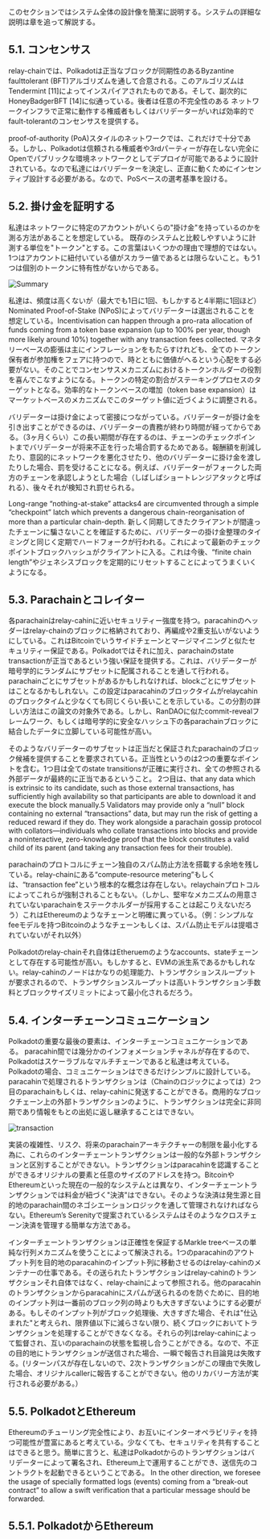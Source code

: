 このセクションではシステム全体の設計像を簡潔に説明する。システムの詳細な説明は章を追って解説する。

## 5.1. コンセンサス
relay-chainでは、Polkadotは正当なブロックが同期性のあるByzantine faulttolerant (BFT)アルゴリズムを通して合意される。このアルゴリズムはTendermint [11]によってインスパイアされたものである。そして、副次的にHoneyBadgerBFT [14]に似通っている。後者は任意の不完全性のある
ネットワークインフラで正常に動作する権威者もしくはバリデーターがいれば効率的でfault-tolerantのコンセンサスを提供する。

proof-of-authority (PoA)スタイルのネットワークでは、これだけで十分である。しかし、Polkadotは信頼される権威者や3rdパーティーが存在しない完全にOpenでパブリックな環境ネットワークとしてデプロイが可能であるように設計されている。なので私達にはバリデーターを決定し、正直に動くためにインセンティブ設計する必要がある。なので、PoSベースの選考基準を設ける。

## 5.2. 掛け金を証明する
私達はネットワークに特定のアカウントがいくらの"掛け金"を持っているのかを測る方法があることを想定している。 既存のシステムと比較しやすいように計測する単位を"トークン"とする。この言葉はいくつかの理由で理想的ではない。1つはアカウントに紐付いている値がスカラー値であるとは限らないこと。もう1つは個別のトークンに特有性がないからである。

![Summary](https://github.com/stakedtechnologies/PolkadotWP/blob/master/img/summary.png)

私達は、頻度は高くないが（最大でも1日に1回、もしかすると4半期に1回ほど）Nominated Proof-of-Stake (NPoS)によってバリデーターは選出されることを想定している。Incentivisation can happen through a pro-rata allocation of funds coming from a token base expansion (up to 100%
per year, though more likely around 10%) together with any transaction fees collected. マネタリーベースの膨張は主にインフレーションをもたらすけれども、全てのトークン保有者が参加権をフェアに持つので、時とともに価値がへるという心配をする必要がない。そのことでコンセンサスメカニズムにおけるトークンホルダーの役割を喜んでこなすようになる。トークンの特定の割合がステーキングプロセスのターゲットとなる。効率的なトークンベースの増加（token base expansion）はマーケットベースのメカニズムでこのターゲット値に近づくように調整される。

バリデーターは掛け金によって密接につながっている。バリデーターが掛け金を引き出すことができるのは、バリデーターの責務が終わり時間が経ってからである。（3ヶ月くらい）この長い期間が存在するのは、チェーンのチェックポイントまでバリデーターが将来不正を行った場合罰するためである。報酬額を削減したり、意図的にネットワークを悪化させたり、他のバリデーターに掛け金を渡したりした場合、罰を受けることになる。例えば、バリデーターがフォークした両方のチェーンを承認しようとした場合（しばしばショートレンジアタックと呼ばれる）、後々それが検知され罰せられる。

Long-range “nothing-at-stake” attacks4 are circumvented through a simple “checkpoint” latch which prevents a dangerous chain-reorganisation of more than a particular chain-depth. 新しく同期してきたクライアントが間違ったチェーンに騙さないことを確証するために、バリデーターの掛け金整理のタイミングと同じく定期でハードフォークが行われる。これによって最新のチェックポイントブロックハッシュがクライアントに入る。これは今後、“finite chain length”やジェネシスブロックを定期的にリセットすることによってうまくいくようになる。

## 5.3. Parachainとコレイター
各parachainはrelay-cahinに近いセキュリティー強度を持つ。paracahinのヘッダーはrelay-chainのブロックに格納されており、再編成や2重支払いがないようにしている。これはBitcoinでいうサイドチェーンとマージマイニングと似たセキュリティー保証である。Polkadotではそれに加え、parachainのstate transactionが正当であるという強い保証を提供する。これは、バリデーターが暗号学的にランダムにサブセットに配属されることを通して行われる。parachainごとにサブセットがあるかもしれなければ、blockごとにサブセットはことなるかもしれない。この設定はparacahinのブロックタイムがrelaycahinのブロックタイムと少なくても同じくらい長いことを示している。この分割の詳しい方法はこの論文の対象外である。しかし、RanDAOに似たcommit-revealフレームワーク、もしくは暗号学的に安全なハッシュ下の各parachainブロックに結合したデータに立脚している可能性が高い。

そのようなバリデーターのサブセットは正当だと保証されたparachainのブロック候補を提供することを要求されている。正当性というのは2つの重要なポイントを含む。1つ目は全てのstate transitionsが正確に実行され、全ての参照される外部データが最終的に正当であるということ。
2つ目は、that any data which is extrinsic to its
candidate, such as those external transactions, has sufficiently high availability so that participants are able to
download it and execute the block manually.5 Validators may provide only a “null” block containing no external “transactions” data, but may run the risk of getting a reduced reward if they do. They work alongside
a parachain gossip protocol with collators—individuals
who collate transactions into blocks and provide a noninteractive, zero-knowledge proof that the block constitutes a valid child of its parent (and taking any transaction
fees for their trouble).

parachainのプロトコルにチェーン独自のスパム防止方法を搭載する余地を残している。relay-chainにある“compute-resource metering”もしくは、“transaction fee”という根本的な概念は存在しない。relaychainプロトコルによってこれらが強制されることもない。（しかし、堅牢なメカニズムの用意されていないparachainをステークホルダーが採用することは起こりえないだろう）これはEthereumのようなチェーンと明確に異っている。（例：シンプルなfeeモデルを持つBitcoinのようなチェーンもしくは、スパム防止モデルは提唱されていないがそれ以外）

Polkadotのrelay-chainそれ自体はEtheruemのようなaccounts、stateチェーンとして存在する可能性が高い。もしかすると、EVMの派生系であるかもしれない。relay-cahinのノードはかなりの処理能力、トランザクションスループットが要求されるので、トランザクションスループットは高いトランザクション手数料とブロックサイズリミットによって最小化されるだろう。

## 5.4. インターチェーンコミュニケーション
Polkadotの重要な最後の要素は、インターチェーンコミュニケーションである。 paracahin間では幾分かのインフォメーションチャネルが存在するので、Polkadotはスケーラブルなマルチチェーンであると私達は考えている。Polkadotの場合、コミュニケーションはできるだけシンプルに設計している。paracahinで処理されるトランザクションは（Chainのロジックによっては）2つ目のparachainもしくは、relay-cahinに発送することができる。商用的なブロックチェーン上の外部トランザクションのように、トランザクションは完全に非同期であり情報をもとの出処に返し継承することはできない。

![transaction](https://github.com/stakedtechnologies/PolkadotWP/blob/sota/img/transaction.jpg)

実装の複雑性、リスク、将来のparachainアーキテクチャーの制限を最小化する為に、これらのインターチェーントランザクションは一般的な外部トランザクションと区別することができない。トランザクションはparacahinを認識することができるオリジナルの要素と任意のサイズのアドレスを持つ。BitcoinやEthereumといった現在の一般的なシステムとは異なり、インターチェーントランザクションでは料金が紐づく"決済"はできない。そのような決済は発生源と目的地のparachain間のネゴシエーションロジックを通して管理されなければならない。Ethereum’s Serenityで提案されているシステムはそのようなクロスチェーン決済を管理する簡単な方法である。

インターチェーントランザクションは正確性を保証するMarkle treeベースの単純な行列メカニズムを使うことによって解決される。1つのparacahinのアウトプット列を目的地のparacahinのインプット列に移動させるのはrelay-cahinのメンテナーの仕事である。その送られたトランザクションはrelay-cahinのトランザクションそれ自体ではなく、relay-chainによって参照される。他のparacahinのトランザクションからparacahinにスパムが送られるのを防ぐために、目的地のインプット列は一番前のブロック列の時よりも大きすぎないようにする必要がある。もしそのインプット列がブロック処理後、大きすぎた場合、それは"仕込まれた"と考えられ、限界値以下に減らさない限り、続くブロックにおいてトランザクションを処理することができなくなる。それらの列はrelay-cahinによって監督され、互いのparachainの状態を監視し合うことができる。なので、不正の目的地にトランザクションが送信された場合、一瞬で報告され目論見は失敗する。(リターンパスが存在しないので、2次トランザクションがこの理由で失敗した場合、オリジナルcallerに報告することができない。他のリカバリー方法が実行される必要がある。） 

## 5.5. PolkadotとEthereum
Ethereumのチューリング完全性により、お互いにインターオペラビリティを持つ可能性が豊富にあると考えている。少なくても、セキュリティを共有することはできると思う。簡単に言うと、私達はPolkadotからのトランザクションはバリデーターによって署名され、Ethereum上で運用することができ、送信先のコントラクトを起動できるということである。
 In the other direction,
we foresee the usage of specially formatted logs (events)
coming from a “break-out contract” to allow a swift verification that a particular message should be forwarded.

## 5.5.1. PolkadotからEthereum
